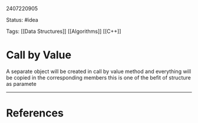 2407220905

Status: #idea

Tags: [[Data Structures]] [[Algorithms]] [[C++]]

# Call by Value


A separate object will be created in call by value method and everything will be copied in the corresponding members this is one of the befit of structure as paramete

---
# References
